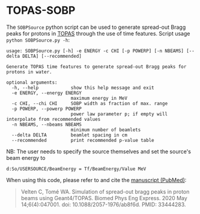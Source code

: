 # TOPAS-SOBP

The `SOBPSource` python script can be used to generate spread-out Bragg peaks for protons in [TOPAS](https://topasmc.org) through the use of time features. Script usage `python SOBPSource.py -h`:
```
usage: SOBPSource.py [-h] -e ENERGY -c CHI [-p POWERP] [-n NBEAMS] [--delta DELTA] [--recommended]

Generate TOPAS time features to generate spread-out Bragg peaks for protons in water.

optional arguments:
  -h, --help            show this help message and exit
  -e ENERGY, --energy ENERGY
                        maximum energy in MeV
  -c CHI, --chi CHI     SOBP width as fraction of max. range
  -p POWERP, --powerp POWERP
                        power law parameter p; if empty will interpolate from recommended values
  -n NBEAMS, --nbeams NBEAMS
                        minimum number of beamlets
  --delta DELTA         beamlet spacing in cm
  --recommended         print recommended p-value table
```

NB: The user needs to specify the source themselves and set the source's beam energy to
```
d:So/USERSOURCE/BeamEnergy = Tf/BeamEnergy/Value MeV
```

When using this code, please refer to and cite the [manuscript (PubMed)](https://pubmed.ncbi.nlm.nih.gov/33444283/):
> Velten C, Tomé WA. Simulation of spread-out bragg peaks in proton beams using Geant4/TOPAS. Biomed Phys Eng Express. 2020 May 14;6(4):047001. doi: 10.1088/2057-1976/ab8f6d. PMID: 33444283.
